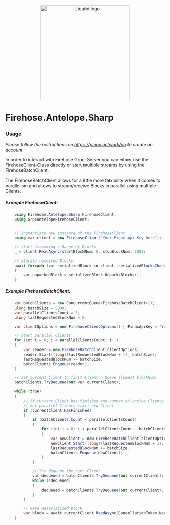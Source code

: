<div align="center">
 <img src="https://avatars.githubusercontent.com/u/82725791?s=200&v=4" align="center"
     alt="Liquiid logo" width="280" height="300">
</div>

# Firehose.Antelope.Sharp

### Usage


*Please follow the instructions on https://pinax.network/en to create an account.*


In order to interact with Firehose Grpc-Server you can either use the FirehoseClient-Class directly or start multiple streams by using the FirehoseBatchClient.

The FirehoseBatchClient allows for a little more felxibility when it comes to parallelism and allows to stream/receive Blocks in parallel using multiple Clients.

#####  Example FirehoseClient:

```csharp
	using Firehose.Antelope.Sharp.FirehoseClient;
	using GrpcAntelopeFirehoseClient;


	// Instantiate new instance of the FirehoseClient
	using var client = new FirehoseClient("Your-Pinax-Api-Key-here");

	// start streaming a Range of Blocks
	_ = client.ReadAsync(startBlockNum: 0, stopBlockNum: 100);

	// iterate received Blocks
	await foreach (var serializedBlock in client._serializedBlocksChannelReader.ReadAllAsync())
	{
		var unpackedBlock = serializedBlock.Unpack<Block>();
	}
```

##### Example FirehoseBatchClient:

```csharp
	var batchClients = new ConcurrentQueue<FirehoseBatchClient>();
	ulong batchSize = 5000;
	var parallelClientsCount = 5;
	ulong lastRequestedBlockNum = 0;

	var clientOptions = new FirehoseClientOptions() { PinaxApiKey = "Your-Pinax-Api-Key-here" };

	// start parallel Clients
	for (int i = 0; i < parallelClientsCount; i++)
	{
		var reader = new FirehoseBatchClient(clientOptions);
		reader.Start((long)(lastRequestedBlockNum + 1), batchSize);
		lastRequestedBlockNum += batchSize;
		batchClients.Enqueue(reader);
	}

	// set current Client to first Client n Queue (lowest blockNum)
	batchClients.TryDequeue(out var currentClient);

	while (true)
	{
		// if current Client has finished and number of active Clients is smaller than
		// max parallel Clients start new Client
		if (currentClient.HasFinished)
		{
			if (batchClients.Count < parallelClientsCount)
			{
				for (int i = 0; i < parallelClientsCount - batchClients.Count; i++)
				{
					var newClient = new FirehoseBatchClient(clientOptions);
					newClient.Start((long)(lastRequestedBlockNum + 1), batchSize);
					lastRequestedBlockNum += batchSize;
					batchClients.Enqueue(newClient);
				}
			}

			// Try dequeue the next Client
			var dequeued = batchClients.TryDequeue(out currentClient);
			while (!dequeued)
			{
				dequeued = batchClients.TryDequeue(out currentClient);
			}
		}

		// Read deserialized Block
		var block = await currentClient.ReadAsync(CancellationToken.None);
	}
```

